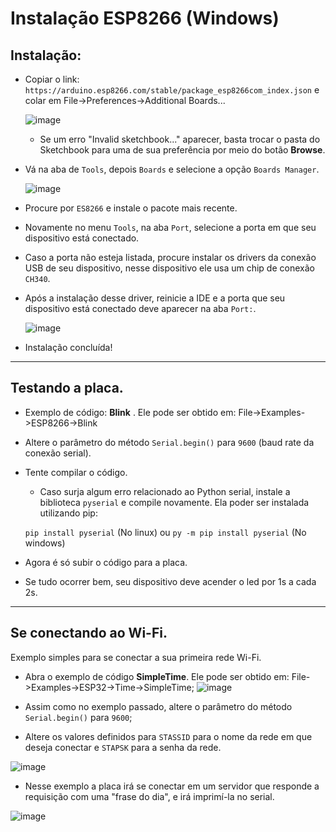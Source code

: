 # Instalação ESP8266 (Windows)

## Instalação:
* Copiar o link:  ```https://arduino.esp8266.com/stable/package_esp8266com_index.json``` e colar em File->Preferences->Additional Boards...

    ![image](https://user-images.githubusercontent.com/73255963/193599159-22d385dd-ee4f-464b-a903-d25f81974bdb.png)

    * Se um erro "Invalid sketchbook..." aparecer, basta trocar o pasta do Sketchbook para uma de sua preferência por meio do botão **Browse**.

* Vá na aba de ```Tools```, depois ```Boards``` e selecione a opção ```Boards Manager```.

    ![image](https://user-images.githubusercontent.com/73255963/193599617-4482a30d-e235-4591-8026-9e54bb982fba.png)

* Procure por ``` ES8266 ``` e instale o pacote mais recente.

* Novamente no menu ```Tools```, na aba ```Port```, selecione a porta em que seu dispositivo está conectado.

* Caso a porta não esteja listada, procure instalar os drivers da conexão USB de seu dispositivo, nesse dispositivo ele usa um chip de conexão ```CH340```.

* Após a instalação desse driver, reinicie a IDE e a porta que seu dispositivo está conectado deve aparecer na aba ```Port:```.

    ![image](https://user-images.githubusercontent.com/73255963/193601206-c2884629-e548-4bdd-97a6-339dafd331c8.png)


* Instalação concluída!

<hr>

## Testando a placa.
* Exemplo de código: **Blink** . Ele pode ser obtido em: File->Examples->ESP8266->Blink

* Altere o parâmetro do método ```Serial.begin()``` para ```9600``` (baud rate da conexão serial).

* Tente compilar o código.

    * Caso surja algum erro relacionado ao Python serial, instale a biblioteca ```pyserial``` e compile novamente. Ela poder ser instalada utilizando pip:

    ```pip install pyserial``` (No linux) ou 
    ```py -m pip install pyserial``` (No windows)
    
* Agora é só subir o código para a placa.
* Se tudo ocorrer bem, seu dispositivo deve acender o led por 1s a cada 2s.


<hr>

## Se conectando ao Wi-Fi.

Exemplo simples para se conectar a sua primeira rede Wi-Fi.

* Abra o exemplo de código **SimpleTime**. Ele pode ser obtido em: File->Examples->ESP32->Time->SimpleTime;
![image](https://user-images.githubusercontent.com/73255963/193603296-a3d053c0-2a73-4ea1-98df-0335edd493f5.png)


* Assim como no exemplo passado, altere o parâmetro do método ```Serial.begin()``` para ```9600```;

* Altere os valores definidos para ```STASSID``` para o nome da rede em que deseja conectar e ```STAPSK``` para a senha da rede.

![image](https://user-images.githubusercontent.com/73255963/193604245-e3b1e756-3bb9-45b8-a94a-7d25cc2269d8.png)

* Nesse exemplo a placa irá se conectar em um servidor que responde a requisição com uma "frase do dia", e irá imprimí-la no serial.

![image](https://user-images.githubusercontent.com/73255963/193605690-05aa49f2-fc34-4f53-92f9-5a3447c95c18.png)

 
